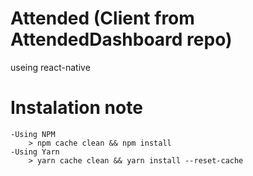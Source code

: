 # Attended (Client from AttendedDashboard repo)
useing react-native

# Instalation note
	-Using NPM
		> npm cache clean && npm install
	-Using Yarn
		> yarn cache clean && yarn install --reset-cache
